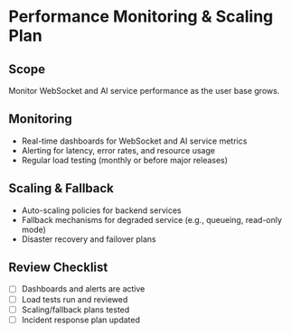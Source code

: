 # Performance Monitoring & Scaling Plan

## Scope
Monitor WebSocket and AI service performance as the user base grows.

## Monitoring
- Real-time dashboards for WebSocket and AI service metrics
- Alerting for latency, error rates, and resource usage
- Regular load testing (monthly or before major releases)

## Scaling & Fallback
- Auto-scaling policies for backend services
- Fallback mechanisms for degraded service (e.g., queueing, read-only mode)
- Disaster recovery and failover plans

## Review Checklist
- [ ] Dashboards and alerts are active
- [ ] Load tests run and reviewed
- [ ] Scaling/fallback plans tested
- [ ] Incident response plan updated 